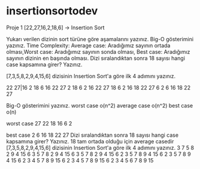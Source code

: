 # insertionsortodev
Proje 1
[22,27,16,2,18,6] -> Insertion Sort

Yukarı verilen dizinin sort türüne göre aşamalarını yazınız.
Big-O gösterimini yazınız.
Time Complexity: Average case: Aradığımız sayının ortada olması,Worst case: Aradığımız sayının sonda olması, Best case: Aradığımız sayının dizinin en başında olması.
Dizi sıralandıktan sonra 18 sayısı hangi case kapsamına girer? Yazınız.


[7,3,5,8,2,9,4,15,6] dizisinin Insertion Sort'a göre ilk 4 adımını yazınız.


22 27|16 2 18 6
16 22 27 2 18 6 
2 16 22 27 18 6
2 16 18 22 27 6
2 6 16 18 22 27
 
 Big-O gösterimini yazınız.
 worst case o(n^2)
 average case o(n^2)
 best case o(n)
 
 
 worst case  27 22 18 16 6 2
 
 best case 2 6 16 18 22 27
 Dizi sıralandıktan sonra 18 sayısı hangi case kapsamına girer? Yazınız.
18 tam ortada olduğu için average casedir
[7,3,5,8,2,9,4,15,6] dizisinin Insertion Sort'a göre ilk 4 adımını yazınız.
3 7 5 8 2 9 4 15 6
3 5 7 8 2 9 4 15 6
3 5 7 8 2 9 4 15 6
2 3 5 7 8 9 4 15 6
2 3 5 7 8 9 4 15 6
2 3 4 5 7 8 9 15 6
2 3 4 5 7 8 9 15 6
2 3 4 5 6 7 8 9 15 





